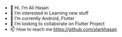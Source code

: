 - 👋 Hi, I’m Ali Hasan
- 👀 I’m interested in Learning new stuff
- 🌱 I’m currently Android, Flutter
- 💞️ I’m looking to collaborate on Flutter Project
- 📫 How to reach me https://github.com/starkhasan

<!---
starkhasan/starkhasan is a ✨ special ✨ repository because its `README.md` (this file) appears on your GitHub profile.
You can click the Preview link to take a look at your changes.
--->
